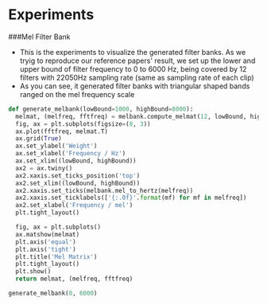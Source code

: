 # Experiments
###Mel Filter Bank
* This is the experiments to visualize the generated filter banks. As we tryig to reproduce our reference papers' result, we set up the lower and upper bound of filter frequency to 0 to 6000 Hz, being covered by 12 filters with 22050Hz sampling rate (same as sampling rate of each clip)
* As you can see, it generated filter banks with triangular shaped bands ranged on the mel frequency scale
```python
def generate_melbank(lowBound=1000, highBound=8000):
  melmat, (melfreq, fftfreq) = melbank.compute_melmat(12, lowBound, highBound, num_fft_bands=4097, sample_rate=22050)
  fig, ax = plt.subplots(figsize=(8, 3))
  ax.plot(fftfreq, melmat.T)
  ax.grid(True)
  ax.set_ylabel('Weight')
  ax.set_xlabel('Frequency / Hz')
  ax.set_xlim((lowBound, highBound))
  ax2 = ax.twiny()
  ax2.xaxis.set_ticks_position('top')
  ax2.set_xlim((lowBound, highBound))
  ax2.xaxis.set_ticks(melbank.mel_to_hertz(melfreq))
  ax2.xaxis.set_ticklabels(['{:.0f}'.format(mf) for mf in melfreq])
  ax2.set_xlabel('Frequency / mel')
  plt.tight_layout()

  fig, ax = plt.subplots()
  ax.matshow(melmat)
  plt.axis('equal')
  plt.axis('tight')
  plt.title('Mel Matrix')
  plt.tight_layout()
  plt.show()
  return melmat, (melfreq, fftfreq)

generate_melbank(0, 6000)
```